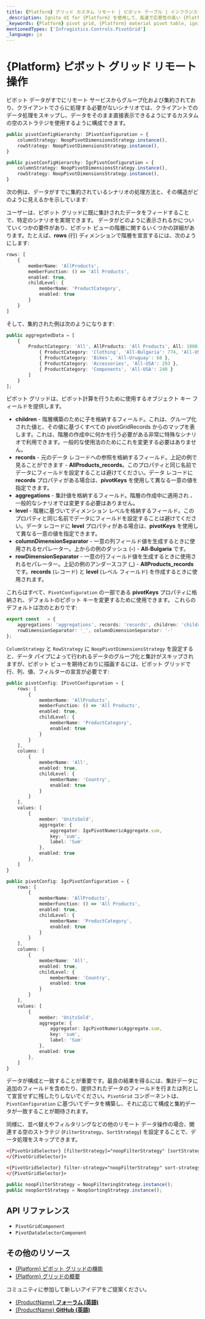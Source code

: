 ```yaml
---
title: {Platform} グリッド カスタム リモート | ピボット テーブル | インフラジスティックス
_description: Ignite UI for {Platform} を使用して、高速で応答性の高い {Platform} ピボット グリッドとテーブルを作成します。ピボット データを介して複雑なデータ分析を実行します。
_keywords: {Platform} pivot grid, {Platform} material pivot table, ignite ui for {Platform}, pivot grid customization, pivot grid remote, pivot remote, {Platform} ピボット グリッド, {Platform} material ピボット テーブル, ピボット グリッドのカスタマイズ, ピボット グリッド リモート, ピボット リモート
mentionedTypes: ['Infragistics.Controls.PivotGrid']
_language: ja
---
```



# {Platform} ピボット グリッド リモート操作

ピボット データがすでにリモート サービスからグループ化および集約されており、クライアントでさらに処理する必要がないシナリオでは、クライアントでのデータ処理をスキップし、データをそのまま直接表示できるようにするカスタムの空のストラテジを使用するように構成できます。

<!-- Angular -->
```typescript
public pivotConfigHierarchy: IPivotConfiguration = {
    columnStrategy: NoopPivotDimensionsStrategy.instance(),
    rowStrategy: NoopPivotDimensionsStrategy.instance(),
}
```
<!-- end: Angular -->

<!-- WebComponents -->
```typescript
public pivotConfigHierarchy: IgcPivotConfiguration = {
    columnStrategy: NoopPivotDimensionsStrategy.instance(),
    rowStrategy: NoopPivotDimensionsStrategy.instance(),
}
```
<!-- end: WebComponents -->

次の例は、データがすでに集約されているシナリオの処理方法と、その構造がどのように見えるかを示しています:
<code-view style="height: 530px"
           data-demos-base-url="{environment:demosBaseUrl}"
           iframe-src="{environment:demosBaseUrl}/{PivotGridSample}-remote"
           github-src="{PivotGridSample}/remote"
           alt="{Platform} ピボット グリッドのカスタム定義済み集計の例">
</code-view>

ユーザーは、ピボット グリッドに既に集計されたデータをフィードすることで、特定のシナリオを実現できます。
データがどのように表示されるかについていくつかの要件があり、ピボット ビューの階層に関するいくつかの詳細があります。たとえば、**rows** (行) ディメンションで階層を宣言するには、次のようにします:

```typescript
rows: [
    {
        memberName: 'AllProducts',
        memberFunction: () => 'All Products',
        enabled: true,
        childLevel: {
            memberName: 'ProductCategory',
            enabled: true
        }
    }
]
```

そして、集約された例は次のようになります:

```typescript
public aggregatedData = [
    {
        ProductCategory: 'All', AllProducts: 'All Products', All: 1000, 'All-Bulgaria': 774, 'All-USA': 829, 'All-Uruguay': 524, AllProducts_records: [
            { ProductCategory: 'Clothing', 'All-Bulgaria': 774, 'All-USA': 296, 'All-Uruguay': 456 },
            { ProductCategory: 'Bikes', 'All-Uruguay': 68 },
            { ProductCategory: 'Accessories', 'All-USA': 293 },
            { ProductCategory: 'Components', 'All-USA': 240 }
        ]
    }
];
```

ピボット グリッドは、ピボット計算を行うために使用するオブジェクト キー フィールドを提供します。
- **children** - 階層構築のために子を格納するフィールド。これは、グループ化された値と、その値に基づくすべての pivotGridRecords からのマップを表します。これは、階層の作成中に何かを行う必要がある非常に特殊なシナリオで利用できます。一般的な使用法のためにこれを変更する必要はありません。
- **records** - 元のデータ レコードへの参照を格納するフィールド。上記の例で見ることができます - **AllProducts_records**。このプロパティと同じ名前でデータにフィールドを設定することは避けてください。データ レコードに **records** プロパティがある場合は、**pivotKeys** を使用して異なる一意の値を指定できます。
- **aggregations** - 集計値を格納するフィールド。階層の作成中に適用され 、一般的なシナリオでは変更する必要はありません。
- **level** - 階層に基づいてディメンション レベルを格納するフィールド。このプロパティと同じ名前でデータにフィールドを設定することは避けてください。データ レコードに **level** プロパティがある場合は、**pivotKeys** を使用して異なる一意の値を指定できます。
- **columnDimensionSeparator** - 一意の列フィールド値を生成するときに使用されるセパレーター。上からの例のダッシュ (**-**) - **All-Bulgaria** です。
- **rowDimensionSeparator** - 一意の行フィールド値を生成するときに使用されるセパレーター。上記の例のアンダースコア (**_**) - **AllProducts_records** です。**records** (レコード) と **level** (レベル フィールド) を作成するときに使用されます。

これらはすべて、`Pivo​​tConfiguration` の一部である **pivotKeys** プロパティに格納され、デフォルトのピボット キーを変更するために使用できます。
これらのデフォルトは次のとおりです:

```typescript
export const   = {
    aggregations: 'aggregations', records: 'records', children: 'children', level: 'level',
    rowDimensionSeparator: '_', columnDimensionSeparator: '-'
};
```

`ColumnStrategy` と `RowStrategy` に `NoopPivotDimensionsStrategy` を設定すると、データ パイプによって行われるデータのグループ化と集計がスキップされますが、ピボット ビューを期待どおりに描画するには、ピボット グリッドで行、列、値、フィルターの宣言が必要です:

<!-- Angular -->
```typescript
public pivotConfig: IPivotConfiguration = {
    rows: [
        {
            memberName: 'AllProducts',
            memberFunction: () => 'All Products',
            enabled: true,
            childLevel: {
                memberName: 'ProductCategory',
                enabled: true
            }
        }
    ],
    columns: [
        {
            memberName: 'All',
            enabled: true,
            childLevel: {
                memberName: 'Country',
                enabled: true
            }
        }
    ],
    values: [
        {
            member: 'UnitsSold',
            aggregate: {
                aggregator: IgxPivotNumericAggregate.sum,
                key: 'sum',
                label: 'Sum'
            },
            enabled: true
        },
    ]
}
```
<!-- end: Angular -->

<!-- WebComponents -->
```typescript
public pivotConfig: IgcPivotConfiguration = {
    rows: [
        {
            memberName: 'AllProducts',
            memberFunction: () => 'All Products',
            enabled: true,
            childLevel: {
                memberName: 'ProductCategory',
                enabled: true
            }
        }
    ],
    columns: [
        {
            memberName: 'All',
            enabled: true,
            childLevel: {
                memberName: 'Country',
                enabled: true
            }
        }
    ],
    values: [
        {
            member: 'UnitsSold',
            aggregate: {
                aggregator: IgcPivotNumericAggregate.sum,
                key: 'sum',
                label: 'Sum'
            },
            enabled: true
        },
    ]
}
```
<!-- end: WebComponents -->

データが構成と一致することが重要です。最良の結果を得るには、集計データに追加のフィールドを含めたり、提供されたデータのフィールドを行または列として宣言せずに残したりしないでください。`PivotGrid` コンポーネントは、`PivotConfiguration` に基づいてデータを構築し、それに応じて構成と集約データが一致することが期待されます。

同様に、並べ替えやフィルタリングなどの他のリモート データ操作の場合、関連する空のストラテジ (`FilterStrategy`、`SortStrategy`) を設定することで、データ処理をスキップできます。

<!-- Angular -->
```html
<{PivotGridSelector} [filterStrategy]="noopFilterStrategy" [sortStrategy]="noopSortStrategy">
</{PivotGridSelector}>
```
<!-- end: Angular -->

<!-- WebComponents -->
```html
<{PivotGridSelector} filter-strategy="noopFilterStrategy" sort-strategy="noopSortStrategy">
</{PivotGridSelector}>
```
<!-- end: WebComponents -->

```typescript
public noopFilterStrategy = NoopFilteringStrategy.instance();
public noopSortStrategy = NoopSortingStrategy.instance();
```

## API リファレンス
* `PivotGridComponent`
* `PivotDataSelectorComponent`


## その他のリソース

* [{Platform} ピボット グリッドの機能](pivot-grid-features.md)
* [{Platform} グリッドの概要](pivot-grid.md)

コミュニティに参加して新しいアイデアをご提案ください。

* [{ProductName} **フォーラム (英語)**](https://www.infragistics.com/community/forums/f/ignite-ui-for-{PlatformLower})
* [{ProductName} **GitHub (英語)**](https://github.com/IgniteUI/igniteui-{PlatformLowerNoHyphen})